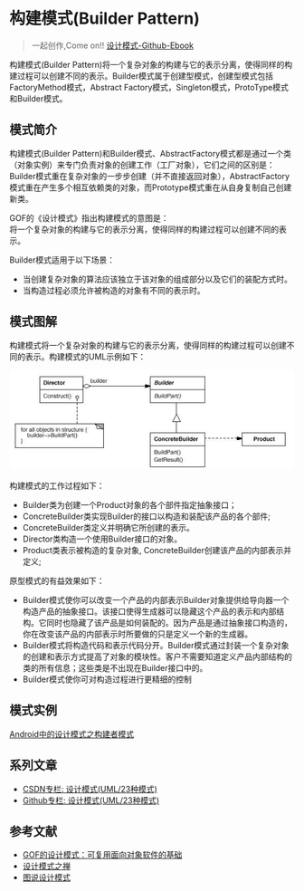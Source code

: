 # 构建模式(Builder Pattern)

> 一起创作,Come on!! [设计模式-Github-Ebook](https://github.com/media-tm/MTDesignPattern)

构建模式(Builder Pattern)将一个复杂对象的构建与它的表示分离，使得同样的构建过程可以创建不同的表示。Builder模式属于创建型模式，创建型模式包括FactoryMethod模式，Abstract Factory模式，Singleton模式，ProtoType模式和Builder模式。

## 模式简介

构建模式(Builder Pattern)和Builder模式、AbstractFactory模式都是通过一个类（对象实例）来专门负责对象的创建工作（工厂对象），它们之间的区别是：Builder模式重在复杂对象的一步步创建（并不直接返回对象），AbstractFactory模式重在产生多个相互依赖类的对象，而Prototype模式重在从自身复制自己创建新类。

GOF的《设计模式》指出构建模式的意图是：  
将一个复杂对象的构建与它的表示分离，使得同样的构建过程可以创建不同的表示。

Builder模式适用于以下场景：

- 当创建复杂对象的算法应该独立于该对象的组成部分以及它们的装配方式时。
- 当构造过程必须允许被构造的对象有不同的表示时。

## 模式图解

构建模式将一个复杂对象的构建与它的表示分离，使得同样的构建过程可以创建不同的表示。构建模式的UML示例如下：

![构建模式示例](../images/creational_builder.jpg)

构建模式的工作过程如下：

- Builder类为创建一个Product对象的各个部件指定抽象接口；
- ConcreteBuilder类实现Builder的接口以构造和装配该产品的各个部件;
- ConcreteBuilder类定义并明确它所创建的表示。
- Director类构造一个使用Builder接口的对象。
- Product类表示被构造的复杂对象, ConcreteBuilder创建该产品的内部表示并定义;

原型模式的有益效果如下：

- Builder模式使你可以改变一个产品的内部表示Builder对象提供给导向器一个构造产品的抽象接口。该接口使得生成器可以隐藏这个产品的表示和内部结构。它同时也隐藏了该产品是如何装配的。因为产品是通过抽象接口构造的，你在改变该产品的内部表示时所要做的只是定义一个新的生成器。
- Builder模式将构造代码和表示代码分开。Builder模式通过封装一个复杂对象的创建和表示方式提高了对象的模块性。客户不需要知道定义产品内部结构的类的所有信息；这些类是不出现在Builder接口中的。
- Builder模式使你可对构造过程进行更精细的控制

## 模式实例

[Android中的设计模式之构建者模式](https://yq.aliyun.com/articles/628894)

## 系列文章

- [CSDN专栏: 设计模式(UML/23种模式)](https://blog.csdn.net/column/details/27399.html)
- [Github专栏: 设计模式(UML/23种模式)](https://github.com/media-tm/MTDesignPattern)

## 参考文献

- [GOF的设计模式：可复用面向对象软件的基础](http://item.jd.com/10057319.html)
- [设计模式之禅](http://item.jd.com/11414555.html)
- [图说设计模式](https://github.com/me115/design_patterns)
